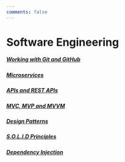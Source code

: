 ```yaml
---
comments: false
---
```




# Software Engineering

##### [Working with Git and GitHub](1_git_and_github)

##### [Microservices](2_microservices)

##### [APIs and REST APIs](3_api_rest_api)

##### [MVC, MVP and MVVM](4_mvc_mvp_mvvm)

##### [Design Patterns](5_design_patterns)

##### [S.O.L.I.D Principles](6_solid_principles)

##### [Dependency Injection](7_dependency_injection)

